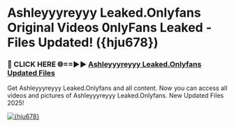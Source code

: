 # Ashleyyyreyyy Leaked.Onlyfans Original Videos 0nlyFans Leaked - Files Updated! ({hju678})

<h3>🔴 CLICK HERE 🌐==►► <a href="https://tinyurl.com/ms9xzufz" rel="nofollow">Ashleyyyreyyy Leaked.Onlyfans Updated Files</a></h3>

Get Ashleyyyreyyy Leaked.Onlyfans and all content. Now you can access all videos and pictures of Ashleyyyreyyy Leaked.Onlyfans. New Updated Files 2025!

[![{hju678}](https://i.imgur.com/PQ7UWWw.gif)](https://tinyurl.com/ms9xzufz)